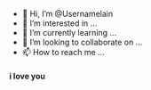 - 👋 Hi, I’m @Usernamelain
- 👀 I’m interested in ...
- 🌱 I’m currently learning ...
- 💞️ I’m looking to collaborate on ...
- 📫 How to reach me ...

<!---
Usernamelain/Usernamelain is a ✨ special ✨ repository because its `README.md` (this file) appears on your GitHub profile.
You can click the Preview link to take a look at your changes.
--->
####   i love you
